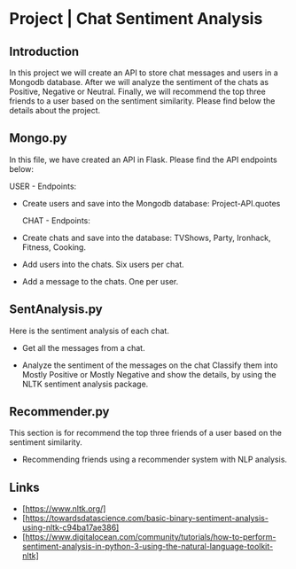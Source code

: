 ![]()

# Project | Chat Sentiment Analysis

## Introduction

In this project we will create an API to store chat messages and users in a Mongodb database. After we will analyze the sentiment of the chats as Positive, Negative or Neutral.  Finally, we will recommend the top three friends to a user based on the sentiment similarity. Please find below the details about the project. 

## Mongo.py

In this file, we have created an API in Flask. Please find the API endpoints below:

  USER - Endpoints:
- Create users and save into the Mongodb database: Project-API.quotes

  CHAT - Endpoints:
- Create chats and save into the database: TVShows, Party, Ironhack, Fitness, Cooking.
- Add users into the chats. Six users per chat.
- Add a message to the chats. One per user. 

## SentAnalysis.py

Here is the sentiment analysis of each chat.

- Get all the messages from a chat. 
   
- Analyze the sentiment of the messages on the chat
  Classify them into Mostly Positive or Mostly Negative and show the details, by using the NLTK sentiment analysis package.
  
## Recommender.py

This section is for recommend the top three friends of a user based on the sentiment similarity.

- Recommending friends using a recommender system with NLP analysis.

## Links

- [<https://www.nltk.org/]>
- [<https://towardsdatascience.com/basic-binary-sentiment-analysis-using-nltk-c94ba17ae386]>
- [<https://www.digitalocean.com/community/tutorials/how-to-perform-sentiment-analysis-in-python-3-using-the-natural-language-toolkit-nltk]>